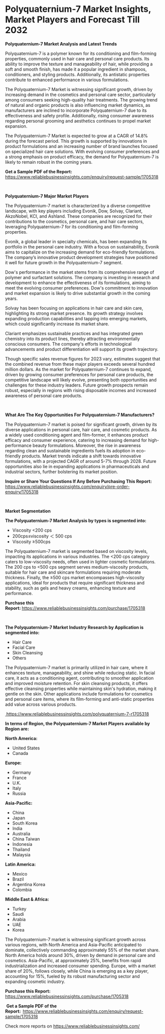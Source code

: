 <p><h1>Polyquaternium-7 Market Insights, Market Players and Forecast Till 2032</h1></p><p><strong>Polyquaternium-7 Market Analysis and Latest Trends</strong></p>
<p><p>Polyquaternium-7 is a polymer known for its conditioning and film-forming properties, commonly used in hair care and personal care products. Its ability to improve the texture and manageability of hair, while providing a soft and smooth finish, has made it a popular ingredient in shampoos, conditioners, and styling products. Additionally, its antistatic properties contribute to enhanced performance in various formulations.</p><p>The Polyquaternium-7 Market is witnessing significant growth, driven by increasing demand in the cosmetics and personal care sector, particularly among consumers seeking high-quality hair treatments. The growing trend of natural and organic products is also influencing market dynamics, as manufacturers are inclined to incorporate Polyquaternium-7 due to its effectiveness and safety profile. Additionally, rising consumer awareness regarding personal grooming and aesthetics continues to propel market expansion.</p><p>The Polyquaternium-7 Market is expected to grow at a CAGR of 14.8% during the forecast period. This growth is supported by innovations in product formulations and an increasing number of brand launches focused on specialized hair care solutions. With evolving consumer preferences and a strong emphasis on product efficacy, the demand for Polyquaternium-7 is likely to remain robust in the coming years.</p></p>
<p><strong>Get a Sample PDF of the Report:&nbsp;</strong> <a href="https://www.reliablebusinessinsights.com/enquiry/request-sample/1705318?utm_campaign=84&utm_medium=2&utm_source=Github&utm_content=ia&utm_term=09012025&utm_id=polyquaternium-7">https://www.reliablebusinessinsights.com/enquiry/request-sample/1705318</a></p>
<p>&nbsp;</p>
<p><strong>Polyquaternium-7 Major Market Players</strong></p>
<p><p>The Polyquaternium-7 market is characterized by a diverse competitive landscape, with key players including Evonik, Dow, Solvay, Clariant, AkzoNobel, KCI, and Ashland. These companies are recognized for their contributions to the cosmetics, personal care, and hair care sectors, leveraging Polyquaternium-7 for its conditioning and film-forming properties.</p><p>Evonik, a global leader in specialty chemicals, has been expanding its portfolio in the personal care industry. With a focus on sustainability, Evonik aims to capitalize on the increasing demand for eco-friendly formulations. The company’s innovative product development strategies have positioned it well for future growth in the Polyquaternium-7 segment.</p><p>Dow's performance in the market stems from its comprehensive range of polymer and surfactant solutions. The company is investing in research and development to enhance the effectiveness of its formulations, aiming to meet the evolving consumer preferences. Dow's commitment to innovation and market expansion is likely to drive substantial growth in the coming years.</p><p>Solvay has been focusing on applications in hair care and skin care, highlighting its strong market presence. Its growth strategy involves expanding production capabilities and tapping into emerging markets, which could significantly increase its market share.</p><p>Clariant emphasizes sustainable practices and has integrated green chemistry into its product lines, thereby attracting environmentally conscious consumers. The company's efforts in technological advancements and product differentiation will support its growth trajectory.</p><p>Though specific sales revenue figures for 2023 vary, estimates suggest that the combined revenue from these major players exceeds several hundred million dollars. As the market for Polyquaternium-7 continues to expand, driven by growing consumer preferences for personal care products, the competitive landscape will likely evolve, presenting both opportunities and challenges for these industry leaders. Future growth prospects remain robust, especially in regions with rising disposable incomes and increased awareness of personal care products.</p></p>
<p>&nbsp;</p>
<p><strong>What Are The Key Opportunities For Polyquaternium-7 Manufacturers?</strong></p>
<p><p>The Polyquaternium-7 market is poised for significant growth, driven by its diverse applications in personal care, hair care, and cosmetic products. As a widely used conditioning agent and film-former, it enhances product efficacy and consumer experience, catering to increasing demand for high-performance beauty formulations. Moreover, the rise in awareness regarding clean and sustainable ingredients fuels its adoption in eco-friendly products. Market trends indicate a shift towards innovative formulations, with a projected CAGR of around 5-7% through 2028. Future opportunities also lie in expanding applications in pharmaceuticals and industrial sectors, further bolstering its market position.</p></p>
<p><strong>Inquire or Share Your Questions If Any Before Purchasing This Report:</strong> <a href="https://www.reliablebusinessinsights.com/enquiry/pre-order-enquiry/1705318?utm_campaign=84&utm_medium=2&utm_source=Github&utm_content=ia&utm_term=09012025&utm_id=polyquaternium-7">https://www.reliablebusinessinsights.com/enquiry/pre-order-enquiry/1705318</a></p>
<p>&nbsp;</p>
<p><strong>Market Segmentation</strong></p>
<p><strong>The Polyquaternium-7 Market Analysis by types is segmented into:</strong></p>
<p><ul><li>Viscosity <200 cps</li><li>200cps≤viscosity ＜ 500 cps</li><li>Viscosity ≥500cps</li></ul></p>
<p><p>The Polyquaternium-7 market is segmented based on viscosity levels, impacting its applications in various industries. The <200 cps category caters to low-viscosity needs, often used in lighter cosmetic formulations. The 200 cps to <500 cps segment serves medium-viscosity products, suitable for hair care and skincare formulations requiring moderate thickness. Finally, the ≥500 cps market encompasses high-viscosity applications, ideal for products that require significant thickness and stability, such as gels and heavy creams, enhancing texture and performance.</p></p>
<p><strong>Purchase this Report:&nbsp;</strong><a href="https://www.reliablebusinessinsights.com/purchase/1705318?utm_campaign=84&utm_medium=2&utm_source=Github&utm_content=ia&utm_term=09012025&utm_id=polyquaternium-7">https://www.reliablebusinessinsights.com/purchase/1705318</a></p>
<p>&nbsp;</p>
<p><strong>The Polyquaternium-7 Market Industry Research by Application is segmented into:</strong></p>
<p><ul><li>Hair Care</li><li>Facial Care</li><li>Skin Cleansing</li><li>Others</li></ul></p>
<p><p>The Polyquaternium-7 market is primarily utilized in hair care, where it enhances texture, manageability, and shine while reducing static. In facial care, it acts as a conditioning agent, contributing to smoother application and improved moisture retention. For skin cleansing products, it offers effective cleansing properties while maintaining skin's hydration, making it gentle on the skin. Other applications include formulations for cosmetics and personal care items, where its film-forming and anti-static properties add value across various products.</p></p>
<p><a href="https://www.reliablebusinessinsights.com/polyquaternium-7-r1705318?utm_campaign=84&utm_medium=2&utm_source=Github&utm_content=ia&utm_term=09012025&utm_id=polyquaternium-7">&nbsp;https://www.reliablebusinessinsights.com/polyquaternium-7-r1705318</a></p>
<p><strong>In terms of Region, the Polyquaternium-7 Market Players available by Region are:</strong></p>
<p>
    <p> <strong> North America: </strong>
        <ul>
            <li>United States</li>
            <li>Canada</li>
        </ul>
        </p> 
    <p> <strong> Europe: </strong>
        <ul>
            <li>Germany</li>
            <li>France</li>
            <li>U.K.</li>
            <li>Italy</li>
            <li>Russia</li>
        </ul>
        </p> 
    <p> <strong> Asia-Pacific: </strong>
        <ul>
            <li>China</li>
            <li>Japan</li>
            <li>South Korea</li>
            <li>India</li>
            <li>Australia</li>
            <li>China Taiwan</li>
            <li>Indonesia</li>
            <li>Thailand</li>
            <li>Malaysia</li>
        </ul>
        </p> 
    <p> <strong> Latin America: </strong>
        <ul>
            <li>Mexico</li>
            <li>Brazil</li>
            <li>Argentina Korea</li>
            <li>Colombia</li>
        </ul>
        </p> 
    <p> <strong> Middle East & Africa: </strong>
        <ul>
            <li>Turkey</li>
            <li>Saudi</li>
            <li>Arabia</li>
            <li>UAE</li>
            <li>Korea</li>
        </ul>
    </p>
    </p>
<p><p>The Polyquaternium-7 market is witnessing significant growth across various regions, with North America and Asia-Pacific anticipated to dominate, collectively commanding approximately 55% of the market share. North America holds around 30%, driven by demand in personal care and cosmetics. Asia-Pacific, at approximately 25%, benefits from rapid industrialization and increased consumer spending. Europe, with a market share of 20%, follows closely, while China is emerging as a key player, accounting for 15%, fueled by its robust manufacturing sector and expanding cosmetic industry.</p></p>
<p><strong>Purchase this Report: </strong><a href="https://www.reliablebusinessinsights.com/purchase/1705318?utm_campaign=84&utm_medium=2&utm_source=Github&utm_content=ia&utm_term=09012025&utm_id=polyquaternium-7">https://www.reliablebusinessinsights.com/purchase/1705318</a></p>
<p>&nbsp;<strong>Get a Sample PDF of the Report:&nbsp;&nbsp;</strong><a href="https://www.reliablebusinessinsights.com/enquiry/request-sample/1705318?utm_campaign=84&utm_medium=2&utm_source=Github&utm_content=ia&utm_term=09012025&utm_id=polyquaternium-7">https://www.reliablebusinessinsights.com/enquiry/request-sample/1705318</a></p>
<p><strong></strong></p>
<p>Check more reports on <a href="https://www.reliablebusinessinsights.com/?utm_campaign=84&utm_medium=2&utm_source=Github&utm_content=ia&utm_term=09012025&utm_id=polyquaternium-7">https://www.reliablebusinessinsights.com/</a></p>